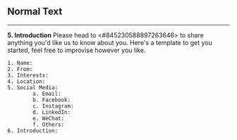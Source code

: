 ## Normal Text

- - - - - - - - - - - - 
**5. Introduction**
Please head to <#845230588897263646> to share anything you'd like us to know about you.
Here's a template to get you started, feel free to improvise however you like.
```
1. Name: 
2. From:
3. Interests:
4. Location:
5. Social Media:
        a. Email:
        b. Facebook:
        c. Instagram: 
        d. LinkedIn:
        e. WeChat:
        f. Others:
6. Introduction:
```